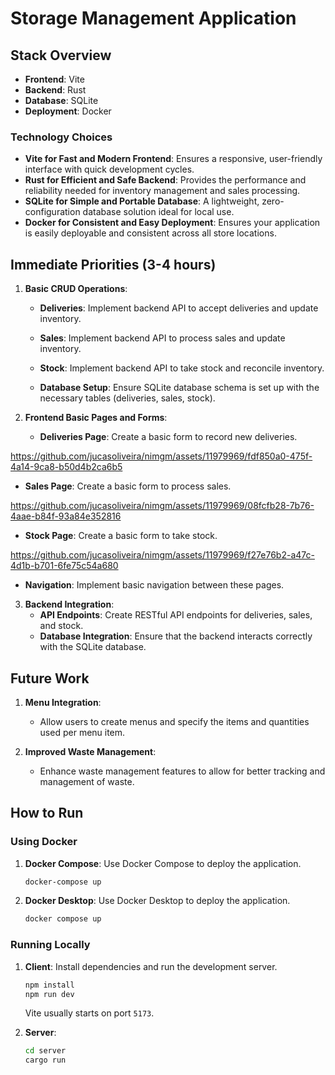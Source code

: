 # Storage Management Application

## Stack Overview

- **Frontend**: Vite
- **Backend**: Rust
- **Database**: SQLite
- **Deployment**: Docker

### Technology Choices

- **Vite for Fast and Modern Frontend**: Ensures a responsive, user-friendly interface with quick development cycles.
- **Rust for Efficient and Safe Backend**: Provides the performance and reliability needed for inventory management and sales processing.
- **SQLite for Simple and Portable Database**: A lightweight, zero-configuration database solution ideal for local use.
- **Docker for Consistent and Easy Deployment**: Ensures your application is easily deployable and consistent across all store locations.

## Immediate Priorities (3-4 hours)

1. **Basic CRUD Operations**:

   - **Deliveries**: Implement backend API to accept deliveries and update inventory.




   - **Sales**: Implement backend API to process sales and update inventory.



   - **Stock**: Implement backend API to take stock and reconcile inventory.




   - **Database Setup**: Ensure SQLite database schema is set up with the necessary tables (deliveries, sales, stock).

2. **Frontend Basic Pages and Forms**:

   - **Deliveries Page**: Create a basic form to record new deliveries.

https://github.com/jucasoliveira/nimgm/assets/11979969/fdf850a0-475f-4a14-9ca8-b50d4b2ca6b5
   - **Sales Page**: Create a basic form to process sales.

https://github.com/jucasoliveira/nimgm/assets/11979969/08fcfb28-7b76-4aae-b84f-93a84e352816


   - **Stock Page**: Create a basic form to take stock.

https://github.com/jucasoliveira/nimgm/assets/11979969/f27e76b2-a47c-4d1b-b701-6fe75c54a680


   - **Navigation**: Implement basic navigation between these pages.

3. **Backend Integration**:
   - **API Endpoints**: Create RESTful API endpoints for deliveries, sales, and stock.
   - **Database Integration**: Ensure that the backend interacts correctly with the SQLite database.

## Future Work

1. **Menu Integration**:

   - Allow users to create menus and specify the items and quantities used per menu item.

2. **Improved Waste Management**:
   - Enhance waste management features to allow for better tracking and management of waste.

## How to Run

### Using Docker

1. **Docker Compose**: Use Docker Compose to deploy the application.

   ```bash
   docker-compose up
   ```

2. **Docker Desktop**: Use Docker Desktop to deploy the application.
   ```bash
   docker compose up
   ```

### Running Locally

1. **Client**: Install dependencies and run the development server.

   ```bash
   npm install
   npm run dev
   ```

   Vite usually starts on port `5173`.

2. **Server**:
   ```bash
   cd server
   cargo run
   ```
